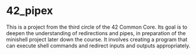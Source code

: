 # 42_pipex
This is a project from the third circle of the 42 Common Core. Its goal is to deepen the understanding of redirections and pipes, in preparation of the minishell project later down the course. It involves creating a program that can execute shell commands and redirect inputs and outputs appropriately.
